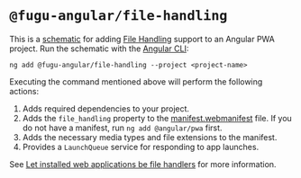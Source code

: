 # `@fugu-angular/file-handling`

This is a [schematic](https://angular.io/guide/schematics) for adding
[File Handling](https://developer.chrome.com/docs/capabilities/web-apis/file-handling) support to an Angular PWA project. Run the
schematic with the [Angular CLI](https://angular.io/cli):

```shell
ng add @fugu-angular/file-handling --project <project-name>
```

Executing the command mentioned above will perform the following actions:

1. Adds required dependencies to your project.
1. Adds the `file_handling` property to the [manifest.webmanifest](https://developer.mozilla.org/en-US/docs/Web/Manifest) file. If you do not have a manifest, run `ng add @angular/pwa` first.
1. Adds the necessary media types and file extensions to the manifest.
1. Provides a `LaunchQueue` service for responding to app launches.

See [Let installed web applications be file handlers](https://developer.chrome.com/docs/capabilities/web-apis/file-handling)
for more information.
